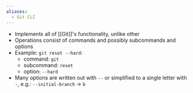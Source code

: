 ```yaml
---
aliases:
  - Git CLI
---
```

- Implements all of [[Git]]'s functionality, unlike other 
- Operations consist of commands and possibly subcommands and options
- Example: `git reset --hard`:
	- command: `git`
	- subcommand: `reset`
	- option: `--hard`
- Many options are written out with `--` or simplified to a single letter with `-`, e.g.:
	  `--initial-branch` ->  `b`